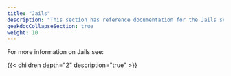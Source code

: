 ```yaml
---
title: "Jails"
description: "This section has reference documentation for the Jails screens."
geekdocCollapseSection: true
weight: 10
---
```


For more information on Jails see:

{{< children depth="2" description="true" >}} 
